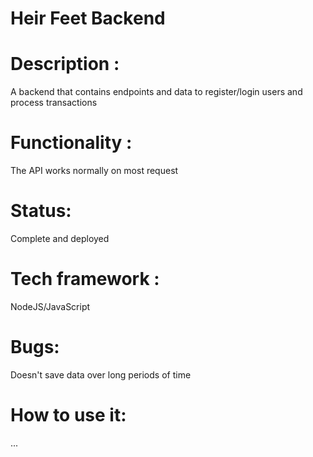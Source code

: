 
# Heir Feet Backend

# Description : 
A backend that contains endpoints and data to register/login users and process transactions

# Functionality : 
The API works normally on most request 

# Status:
Complete and deployed 

# Tech framework :
NodeJS/JavaScript

# Bugs:
Doesn't save data over long periods of time 

# How to use it:
...
